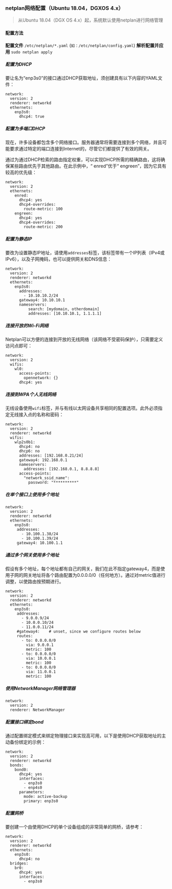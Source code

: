 ### netplan网络配置（Ubuntu 18.04，DGXOS 4.x）

> 从Ubuntu 18.04（DGX OS 4.x）起，系统默认使用netplan进行网络管理

#### 配置方法
**配置文件**   `/etc/netplan/*.yaml` (`如：/etc/netplan/config.yaml`)
**解析配置并应用**    `sudo netplan apply`

##### 配置为DHCP
要让名为“enp3s0”的接口通过DHCP获取地址，须创建具有以下内容的YAML文件：
```shell
network:
  version: 2
  renderer: networkd
  ethernets:
    enp3s0:
      dhcp4: true
```
##### 配置为多端口DHCP
现在，许多设备都包含多个网络接口。服务器通常将需要连接到多个网络，并且可能要求通过特定的端口连接到Internet的，尽管它们都提供了有效的网关。

通过为通过DHCP检索的路由指定权重，可以实现DHCP所需的精确路由，这将确保某些路由优先于其他路由。在此示例中，“ enred”优于“ engreen”，因为它具有较高的优先级：
```
network:
  version: 2
  ethernets:
    enred:
      dhcp4: yes
      dhcp4-overrides:
        route-metric: 100
    engreen:
      dhcp4: yes
      dhcp4-overrides:
        route-metric: 200
```


##### 配置为静态IP
要改为设置静态IP地址，请使用`addresses`标签，该标签带有一个IP列表（IPv4或IPv6），以及子网掩码，也可以提供网关和DNS信息：
```shell
network:
  version: 2
  renderer: networkd
  ethernets:
    enp3s0:
      addresses:
        - 10.10.10.2/24
      gateway4: 10.10.10.1
      nameservers:
          search: [mydomain, otherdomain]
          addresses: [10.10.10.1, 1.1.1.1]
```
##### 连接开放的Wi-Fi网络
Netplan可以方便的连接到开放的无线网络（该网络不受密码保护），只需要定义访问点即可：
```
network:
  version: 2
  wifis:
    wl0:
      access-points:
        opennetwork: {}
      dhcp4: yes
```
##### 连接到WPA个人无线网络
无线设备使用`wifi`标签，并与有线以太网设备共享相同的配置选项。此外必须指定无线接入点的名称和密码：
```
network:
  version: 2
  renderer: networkd
  wifis:
    wlp2s0b1:
      dhcp4: no
      dhcp6: no
      addresses: [192.168.0.21/24]
      gateway4: 192.168.0.1
      nameservers:
        addresses: [192.168.0.1, 8.8.8.8]
      access-points:
        "network_ssid_name":
          password: "**********"
```

##### 在单个接口上使用多个地址
```
network:
  version: 2
  renderer: networkd
  ethernets:
    enp3s0:
     addresses:
       - 10.100.1.38/24
       - 10.100.1.39/24
     gateway4: 10.100.1.1
```

##### 通过多个网关使用多个地址
假设有多个地址，每个地址都有自己的网关，我们在此不指定gateway4，而是使用子网的网关地址将各个路由配置为0.0.0.0/0（任何地方）。通过对metric值进行调整，以使路由按预期进行。
```
network:
  version: 2
  renderer: networkd
  ethernets:
    enp3s0:
     addresses:
       - 9.0.0.9/24
       - 10.0.0.10/24
       - 11.0.0.11/24
     #gateway4:    # unset, since we configure routes below
     routes:
       - to: 0.0.0.0/0
         via: 9.0.0.1
         metric: 100
       - to: 0.0.0.0/0
         via: 10.0.0.1
         metric: 100
       - to: 0.0.0.0/0
         via: 11.0.0.1
         metric: 100
```
##### 使用NetworkManager网络管理器
```
network:
  version: 2
  renderer: NetworkManager
```
##### 配置接口绑定bond
通过配置绑定模式来绑定物理接口来实现高可用，以下是使用DHCP获取地址的主动备份绑定的示例：
```
network:
  version: 2
  renderer: networkd
  bonds:
    bond0:
      dhcp4: yes
      interfaces:
        - enp3s0
        - enp4s0
      parameters:
        mode: active-backup
        primary: enp3s0
```
##### 配置网桥
要创建一个由使用DHCP的单个设备组成的非常简单的网桥，请参考：
```
network:
  version: 2
  renderer: networkd
  ethernets:
    enp3s0:
      dhcp4: no
  bridges:
    br0:
      dhcp4: yes
      interfaces:
        - enp3s0
```